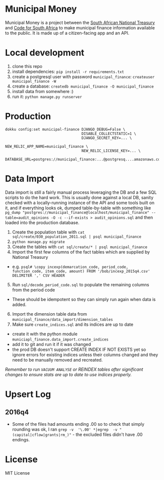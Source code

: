 # Municipal Money

Municipal Money is a project between the [South African National Treasury](http://www.treasury.gov.za/) and [Code for South Africa](http://code4sa.org) to
make municipal finance information available to the public. It is made up of a citizen-facing app and an API.

# Local development

1. clone this repo
2. install dependencies: ``pip install -r requirements.txt``
3. create a postgresql user with password ``municipal_finance``: ``createuser municipal_finance -W``
4. create a database: ``createdb municipal_finance -O municipal_finance``
5. install data from somewhere :)
6. run it: ``python manage.py runserver``

# Production

```
dokku config:set municipal-finance DJANGO_DEBUG=False \
                                   DISABLE_COLLECTSTATIC=1 \
                                   DJANGO_SECRET_KEY=... \
                                   NEW_RELIC_APP_NAME=municipal_finance \
                                   NEW_RELIC_LICENSE_KEY=... \
                                   DATABASE_URL=postgres://municipal_finance:...@postgresq....amazonaws.com/municipal_finance
```

# Data Import

Data import is still a fairly manual process leveraging the DB and a few SQL scripts to do the hard work. This is usually done against a local DB, sanity checked with a locally-running instance of the API and some tools built on it, and if everything looks ok, dumped table-by-table with something like `pg_dump "postgres://municipal_finance@localhost/municipal_finance" --table=audit_opinions -O -c --if-exists > audit_opinions.sql` and then loaded into the production database.

1. Create the population table with `cat sql/create/030_population_2011.sql | psql municipal_finance`
2. `python manage.py migrate`
3. Create the tables with `cat sql/create/* | psql municipal_finance`
4. Import the first few columns of the fact tables which are supplied by National Treasury
 - e.g. `psql# \copy incexp(demarcation_code, period_code, function_code, item_code, amount) FROM '/bob/incexp_2015q4.csv' DELIMITER ',' CSV HEADER`
5. Run `sql/decode_period_code.sql` to populate the remaining columns from the period code
  - These should be idempotent so they can simply run again when data is added.
6. Import the dimension table data from `municipal_finance/data_import/dimension_tables`
7. Make sure `create_indices.sql` and its indices are up to date
  - create it with the python module `municiapl_finance.data_import.create_indices`
  - add it to git and run it if it was changed
  - the prod DB doesn't support CREATE INDEX IF NOT EXISTS yet so ignore errors for existing indices unless their columns changed and they need to be manually removed and recreated.

*Remember to run `VACUUM ANALYSE` or REINDEX tables after significant changes to ensure stats are up to date to use indices properly.*

# Upsert Log

## 2016q4

- Some of the files had amounts ending .00 so to check that simply rounding was ok, I ran `grep -v  '\.00' *|egrep  -v "(capital|cflow|grants|rm_)"` - the excluded files didn't have .00 endings.

# License

MIT License
